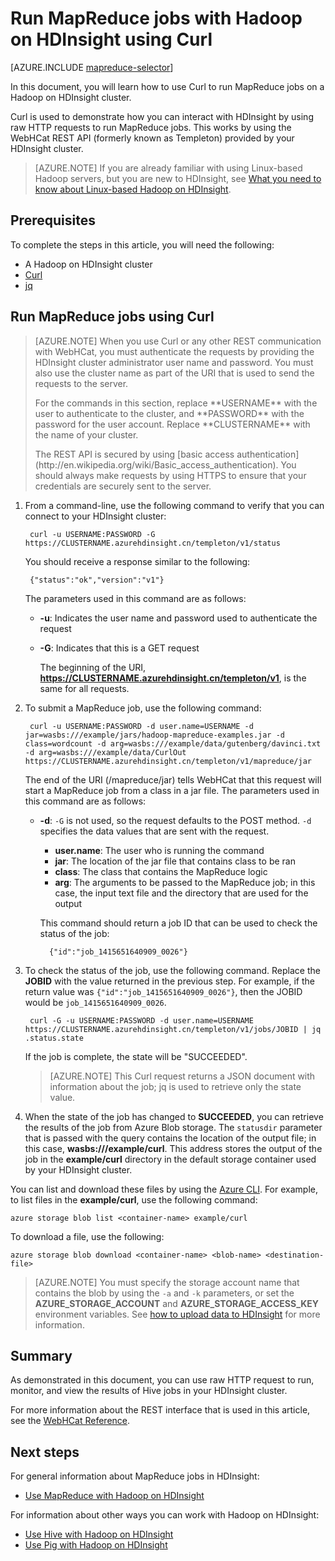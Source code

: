 <properties
    pageTitle="Use MapReduce and Curl with Hadoop in HDInsight | Azure"
    description="Learn how to remotely run MapReduce jobs with Hadoop on HDInsight using Curl."
    services="hdinsight"
    documentationcenter=""
    author="Blackmist"
    manager="jhubbard"
    editor="cgronlun"
    tags="azure-portal" />
<tags
    ms.assetid="bc6daf37-fcdc-467a-a8a8-6fb2f0f773d1"
    ms.service="hdinsight"
    ms.devlang="na"
    ms.topic="article"
    ms.tgt_pltfrm="na"
    ms.workload="big-data"
    ms.date="01/17/2017"
    wacn.date=""
    ms.author="larryfr" />

# Run MapReduce jobs with Hadoop on HDInsight using Curl
[AZURE.INCLUDE [mapreduce-selector](../../includes/hdinsight-selector-use-mapreduce.md)]

In this document, you will learn how to use Curl to run MapReduce jobs on a Hadoop on HDInsight cluster.

Curl is used to demonstrate how you can interact with HDInsight by using raw HTTP requests to run MapReduce jobs. This works by using the WebHCat REST API (formerly known as Templeton) provided by your HDInsight cluster.

> [AZURE.NOTE]
> If you are already familiar with using Linux-based Hadoop servers, but you are new to HDInsight, see [What you need to know about Linux-based Hadoop on HDInsight](/documentation/articles/hdinsight-hadoop-linux-information/).

## <a id="prereq"></a>Prerequisites
To complete the steps in this article, you will need the following:

* A Hadoop on HDInsight cluster
* [Curl](http://curl.haxx.se/)
* [jq](http://stedolan.github.io/jq/)

## <a id="curl"></a>Run MapReduce jobs using Curl
> [AZURE.NOTE]
> When you use Curl or any other REST communication with WebHCat, you must authenticate the requests by providing the HDInsight cluster administrator user name and password. You must also use the cluster name as part of the URI that is used to send the requests to the server.
><p> 
> For the commands in this section, replace **USERNAME** with the user to authenticate to the cluster, and **PASSWORD** with the password for the user account. Replace **CLUSTERNAME** with the name of your cluster.
><p> 
> The REST API is secured by using [basic access authentication](http://en.wikipedia.org/wiki/Basic_access_authentication). You should always make requests by using HTTPS to ensure that your credentials are securely sent to the server.
> 
> 

1. From a command-line, use the following command to verify that you can connect to your HDInsight cluster:
   
        curl -u USERNAME:PASSWORD -G https://CLUSTERNAME.azurehdinsight.cn/templeton/v1/status
   
    You should receive a response similar to the following:
   
        {"status":"ok","version":"v1"}
   
    The parameters used in this command are as follows:
   
    * **-u**: Indicates the user name and password used to authenticate the request
    * **-G**: Indicates that this is a GET request
     
        The beginning of the URI, **https://CLUSTERNAME.azurehdinsight.cn/templeton/v1**, is the same for all requests.
2. To submit a MapReduce job, use the following command:
   
        curl -u USERNAME:PASSWORD -d user.name=USERNAME -d jar=wasbs:///example/jars/hadoop-mapreduce-examples.jar -d class=wordcount -d arg=wasbs:///example/data/gutenberg/davinci.txt -d arg=wasbs:///example/data/CurlOut https://CLUSTERNAME.azurehdinsight.cn/templeton/v1/mapreduce/jar
   
    The end of the URI (/mapreduce/jar) tells WebHCat that this request will start a MapReduce job from a class in a jar file. The parameters used in this command are as follows:
   
    * **-d**: `-G` is not used, so the request defaults to the POST method. `-d` specifies the data values that are sent with the request.
     
        * **user.name**: The user who is running the command
        * **jar**: The location of the jar file that contains class to be ran
        * **class**: The class that contains the MapReduce logic
        * **arg**: The arguments to be passed to the MapReduce job; in this case, the input text file and the directory that are used for the output
     
        This command should return a job ID that can be used to check the status of the job:
     
            {"id":"job_1415651640909_0026"}
3. To check the status of the job, use the following command. Replace the **JOBID** with the value returned in the previous step. For example, if the return value was `{"id":"job_1415651640909_0026"}`, then the JOBID would be `job_1415651640909_0026`.
   
        curl -G -u USERNAME:PASSWORD -d user.name=USERNAME https://CLUSTERNAME.azurehdinsight.cn/templeton/v1/jobs/JOBID | jq .status.state
   
    If the job is complete, the state will be "SUCCEEDED".
   
    > [AZURE.NOTE]
    > This Curl request returns a JSON document with information about the job; jq is used to retrieve only the state value.
    > 
    > 
4. When the state of the job has changed to **SUCCEEDED**, you can retrieve the results of the job from Azure Blob storage. The `statusdir` parameter that is passed with the query contains the location of the output file; in this case, **wasbs:///example/curl**. This address stores the output of the job in the **example/curl** directory in the default storage container used by your HDInsight cluster.

You can list and download these files by using the [Azure CLI](/documentation/articles/cli-install-nodejs/). For example, to list files in the **example/curl**, use the following command:

    azure storage blob list <container-name> example/curl

To download a file, use the following:

    azure storage blob download <container-name> <blob-name> <destination-file>

> [AZURE.NOTE]
> You must specify the storage account name that contains the blob by using the `-a` and `-k` parameters, or set the **AZURE\_STORAGE\_ACCOUNT** and **AZURE\_STORAGE\_ACCESS\_KEY** environment variables. See [how to upload data to HDInsight](/documentation/articles/hdinsight-upload-data/) for more information.
> 
> 

## <a id="summary"></a>Summary
As demonstrated in this document, you can use raw HTTP request to run, monitor, and view the results of Hive jobs in your HDInsight cluster.

For more information about the REST interface that is used in this article, see the [WebHCat Reference](https://cwiki.apache.org/confluence/display/Hive/WebHCat+Reference).

## <a id="nextsteps"></a>Next steps
For general information about MapReduce jobs in HDInsight:

* [Use MapReduce with Hadoop on HDInsight](/documentation/articles/hdinsight-use-mapreduce/)

For information about other ways you can work with Hadoop on HDInsight:

* [Use Hive with Hadoop on HDInsight](/documentation/articles/hdinsight-use-hive/)
* [Use Pig with Hadoop on HDInsight](/documentation/articles/hdinsight-use-pig/)
